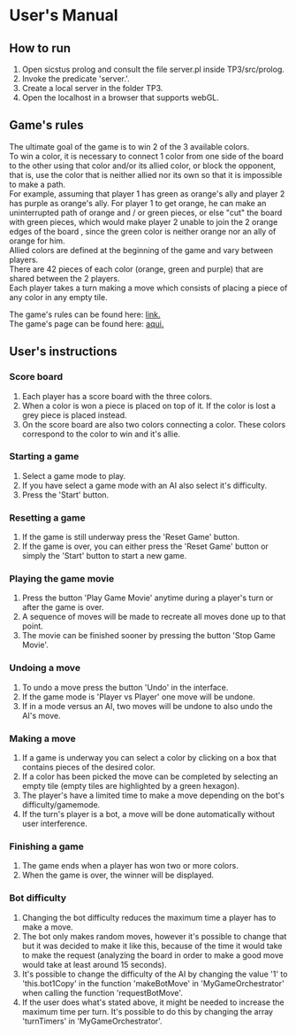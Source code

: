 # User's Manual
## How to run
1) Open sicstus prolog and consult the file server.pl inside TP3/src/prolog.
2) Invoke the predicate 'server.'.
3) Create a local server in the folder TP3.
4) Open the localhost in a browser that supports webGL.

## Game's rules
The ultimate goal of the game is to win 2 of the 3 available colors.  
To win a color, it is necessary to connect 1 color from one side of the board to the other using that color and/or its allied color, or block the opponent, that is, use the color that is neither allied nor its own so that it is impossible to make a path.  
For example, assuming that player 1 has green as orange's ally and player 2 has purple as orange's ally. For player 1 to get orange, he can make an uninterrupted path of orange and / or green pieces, or else "cut" the board with green pieces, which would make player 2 unable to join the 2 orange edges of the board , since the green color is neither orange nor an ally of orange for him.  
Allied colors are defined at the beginning of the game and vary between players.  
There are 42 pieces of each color (orange, green and purple) that are shared between the 2 players.  
Each player takes a turn making a move which consists of placing a piece of any color in any empty tile.  

The game's rules can be found here: [link.](https://nestorgames.com/rulebooks/ALLIANCES_EN.pdf)  
The game's page can be found here: [aqui.](https://nestorgames.com/#alliances_detail)

## User's instructions

### Score board

1) Each player has a score board with the three colors.  
2) When a color is won a piece is placed on top of it. If the color is lost a grey piece is placed instead.  
3) On the score board are also two colors connecting a color. These colors correspond to the color to win and it's allie.  

### Starting a game

1) Select a game mode to play.  
2) If you have select a game mode with an AI also select it's difficulty.  
3) Press the 'Start' button.  

### Resetting a game

1) If the game is still underway press the 'Reset Game' button.  
2) If the game is over, you can either press the 'Reset Game' button or simply the 'Start' button to start a new game.  

### Playing the game movie

1) Press the button 'Play Game Movie' anytime during a player's turn or after the game is over.  
2) A sequence of moves will be made to recreate all moves done up to that point.  
3) The movie can be finished sooner by pressing the button 'Stop Game Movie'.  

### Undoing a move

1) To undo a move press the button 'Undo' in the interface.  
2) If the game mode is 'Player vs Player' one move will be undone.  
3) If in a mode versus an AI, two moves will be undone to also undo the AI's move.  

### Making a move

1) If a game is underway you can select a color by clicking on a box that contains pieces of the desired color.  
2) If a color has been picked the move can be completed by selecting an empty tile (empty tiles are highlighted by a green hexagon).  
3) The player's have a limited time to make a move depending on the bot's difficulty/gamemode.  
4) If the turn's player is a bot, a move will be done automatically without user interference.  

### Finishing a game

1) The game ends when a player has won two or more colors.  
2) When the game is over, the winner will be displayed.  

### Bot difficulty

1) Changing the bot difficulty reduces the maximum time a player has to make a move.  
2) The bot only makes random moves, however it's possible to change that but it was decided to make it like this, because of the time it would take to make the request (analyzing the board in order to make a good move would take at least around 15 seconds).  
3) It's possible to change the difficulty of the AI by changing the value '1' to 'this.bot1Copy' in the function 'makeBotMove' in 'MyGameOrchestrator' when calling the function 'requestBotMove'.  
4) If the user does what's stated above, it might be needed to increase the maximum time per turn. It's possible to do this by changing the array 'turnTimers' in 'MyGameOrchestrator'.  